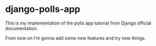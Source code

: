 # django-polls-app

This is my implementation of the polls app tutorial from Django official documentation.

From now on I'm gonna add some new features and try new things.
